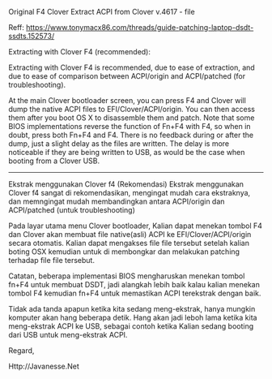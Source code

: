 Original F4 Clover Extract ACPI from Clover v.4617 - file

Reff: https://www.tonymacx86.com/threads/guide-patching-laptop-dsdt-ssdts.152573/

Extracting with Clover F4 (recommended):

Extracting with Clover F4 is recommended, due to ease of extraction, and due to ease of comparison between ACPI/origin and ACPI/patched (for troubleshooting).

At the main Clover bootloader screen, you can press F4 and Clover will dump the native ACPI files to EFI/Clover/ACPI/origin. You can then access them after you boot OS X to disassemble them and patch. Note that some BIOS implementations reverse the function of Fn+F4 with F4, so when in doubt, press both Fn+F4 and F4. There is no feedback during or after the dump, just a slight delay as the files are written. The delay is more noticeable if they are being written to USB, as would be the case when booting from a Clover USB.

---

Ekstrak menggunakan Clover f4 (Rekomendasi)
Ekstrak menggunakan Clover f4 sangat di rekomendasikan, mengingat mudah cara ekstraknya, dan memngingat mudah membandingkan antara ACPI/origin dan ACPI/patched (untuk troubleshooting)

Pada layar utama menu Clover bootloader, Kalian dapat menekan tombol F4 dan Clover akan membuat file native(asli) ACPI ke EFI/Clover/ACPI/origin secara otomatis. Kalian dapat mengakses file file tersebut setelah kalian boting OSX kemudian untuk di membongkar dan melakukan patching terhadap file file tersebut.

Catatan, beberapa implementasi BIOS mengharuskan menekan tombol fn+F4 untuk membuat DSDT, jadi alangkah lebih baik kalau kalian menekan tombol F4 kemudian fn+F4 untuk memastikan ACPI terekstrak dengan baik.

Tidak ada tanda apapun ketika kita sedang meng-ekstrak, hanya mungkin komputer akan hang beberapa detik. Hang akan jadi leboh lama ketika kita meng-ekstrak ACPI ke USB, sebagai contoh ketika Kalian sedang booting dari USB untuk meng-ekstrak ACPI.

Regard,

Http://Javanesse.Net

